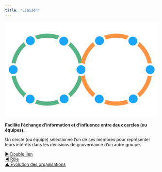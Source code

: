 ```yaml
---
title: "Liaison"
---
```



![right,fit](img/structural-patterns/link.png)

**Facilite l’échange d’information et d’influence entre deux cercles (ou équipes).**

Un cercle (ou équipe) sélectionne l’un de ses membres pour représenter leurs intérêts dans les décisions de gouvernance d’un autre groupe.

[&#9654; Double lien](double-linking.html)<br/>[&#9664; Rôle](role.html)<br/>[&#9650; Évolution des organisations](building-organizations.html)

